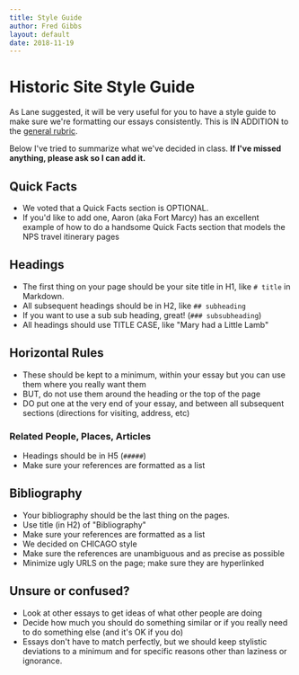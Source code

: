 ```yaml
---
title: Style Guide
author: Fred Gibbs
layout: default
date: 2018-11-19
---
```


# Historic Site Style Guide
As Lane suggested, it will be very useful for you to have a style guide to make sure we're formatting our essays consistently. This is IN ADDITION to the [general rubric](http://fredgibbs.net/courses/trails/essay-grading-rubric.pdf).

Below I've tried to summarize what we've decided in class. **If I've missed anything, please ask so I can add it.** 

## Quick Facts
- We voted that a Quick Facts section is OPTIONAL.
- If you'd like to add one, Aaron (aka Fort Marcy) has an excellent example of how to do a handsome Quick Facts section that models the NPS travel itinerary pages

## Headings
- The first thing on your page should be your site title in H1, like `# title` in Markdown.
- All subsequent headings should be in H2, like `## subheading`
- If you want to use a sub sub heading, great! (`### subsubheading`)
- All headings should use TITLE CASE, like "Mary had a Little Lamb"

## Horizontal Rules
- These should be kept to a minimum, within your essay but you can use them where you really want them
- BUT, do not use them around the heading or the top of the page
- DO put one at the very end of your essay, and between all subsequent sections (directions for visiting, address, etc)

### Related People, Places, Articles
- Headings should be in H5 (`#####`)
- Make sure your references are formatted as a list

## Bibliography
- Your bibliography should be the last thing on the pages.
- Use title (in H2) of "Bibliography"
- Make sure your references are formatted as a list
- We decided on CHICAGO style
- Make sure the references are unambiguous and as precise as possible
- Minimize ugly URLS on the page; make sure they are hyperlinked

## Unsure or confused?
- Look at other essays to get ideas of what other people are doing
- Decide how much you should do something similar or if you really need to do something else (and it's OK if you do)
- Essays don't have to match perfectly, but we should keep stylistic deviations to a minimum and for specific reasons other than laziness or ignorance.
